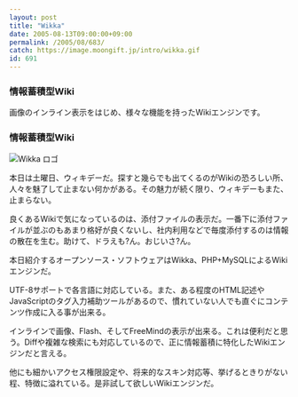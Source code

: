 ```yaml
---
layout: post
title: "Wikka"
date: 2005-08-13T09:00:00+09:00
permalink: /2005/08/683/
catch: https://image.moongift.jp/intro/wikka.gif
id: 691
---
```

### 情報蓄積型Wiki
  
画像のインライン表示をはじめ、様々な機能を持ったWikiエンジンです。  
<!--more-->  

### 情報蓄積型Wiki
  

![Wikka ロゴ](https://image.moongift.jp/intro/wikka.gif "Wikka ロゴ")

  

本日は土曜日、ウィキデーだ。探すと幾らでも出てくるのがWikiの恐ろしい所、人々を魅了して止まない何かがある。その魅力が続く限り、ウィキデーもまた、止まらない。

  

良くあるWikiで気になっているのは、添付ファイルの表示だ。一番下に添付ファイルが並ぶのもあまり格好が良くないし、社内利用などで毎度添付するのは情報の散在を生む。助けて、ドラえも?ん。おじいさ?ん。

  

本日紹介するオープンソース・ソフトウェアはWikka、PHP+MySQLによるWikiエンジンだ。

  

UTF-8サポートで各言語に対応している。また、ある程度のHTML記述やJavaScriptのタグ入力補助ツールがあるので、慣れていない人でも直ぐにコンテンツ作成に入る事が出来る。

  

インラインで画像、Flash、そしてFreeMindの表示が出来る。これは便利だと思う。Diffや複雑な検索にも対応しているので、正に情報蓄積に特化したWikiエンジンだと言える。

  

他にも細かいアクセス権限設定や、将来的なスキン対応等、挙げるときりがない程、特徴に溢れている。是非試して欲しいWikiエンジンだ。

